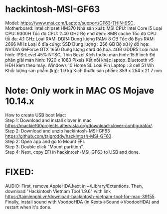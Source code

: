 # hackintosh-MSI-GF63 

Model: https://www.msi.com/Laptop/support/GF63-THIN-9SC.
Motherboard: Intel chipset HM370
Nhà sản xuất:	MSI
CPU:	Intel Core i5
Loại CPU:	9300H
Tốc độ CPU:	2.40 GHz
Bộ nhớ đệm:	8MB cache
Tốc độ CPU tối đa:	4.1 GHz
Loại RAM:	DDR4
Dung lượng RAM:	8 GB
Tốc độ Bus RAM:	2666 MHz
Loại ổ đĩa cứng:	SSD
Dung lượng :	256 GB
Bộ xử lý đồ họa:	NVIDIA GeForce GTX 1650
Dung lượng card đồ họa:	4GB GDDR5
Loại màn hình:	IPS-Level 45% NTSC, Thin Bezel
Kích thước màn hình:	15.6 inch
Độ phân giải màn hình:	1920 x 1080 Pixels
Kết nối khác laptop:	Bluetooth v5
HĐH kèm theo máy:	Windows 10 Home SL
Loại Pin Laptop :	3 cell 51 Wh
Khối lượng sản phẩm (kg):	1.9 kg
Kích thước sản phẩm:	359 x 254 x 21.7 mm
  
# Note: Only work in MAC OS Mojave 10.14.x 
  
How to create USB boot Mac:  
Step 1: Download and install clover in mac https://mackie100projects.altervista.org/download-clover-configurator/. 
Step 2: Download and unzip hackintosh-MSI-GF63 https://github.com/taigroddy/hackintosh-MSI-GF63. <br>
Step 2: Open app and go to Mount EFI. <br>
Step 3: Double click "Mount partition". <br>
Step 4: Next, copy EFI in hackintosh-MSI-GF63 to USB and done. <br>

# FIXED: 
AUDIO: First, remove AppleHDA.kext in ~/Library/Extentions. Then, download "Hackintosh Vietnam Tool 1.9.6" with link https://taimienphi.vn/download-hackintosh-vietnam-tool-for-mac-39155. Finally, install sound with VoodooHDA (in Kexts->Sound->VoodooHDA) and restart when it's done.   

